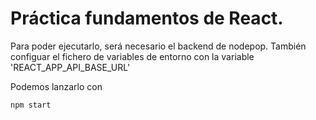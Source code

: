 # Práctica fundamentos de React.

Para poder ejecutarlo, será necesario el backend de nodepop.
También configuar el fichero de variables de entorno con la variable 'REACT_APP_API_BASE_URL'

Podemos lanzarlo con

```
npm start
```
